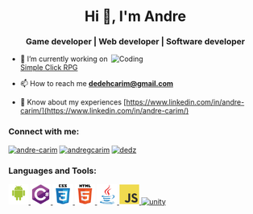 <h1 align="center">Hi 👋, I'm Andre</h1>
<h3 align="center">Game developer | Web developer | Software developer</h3>
<img align="right" alt="Coding" width="300" src="https://yt3.ggpht.com/ytc/AOPolaTzo4cHdMhyCHsN-9XA89HwiXisdxu8ln9VQq-q=s600-c-k-c0x00ffffff-no-rj-rp-mo">

- 🔭 I’m currently working on [Simple Click RPG](https://play.google.com/store/apps/details?id=com.AcaiSlayerStudio.SimpleClickRpg&pli=1)

- 📫 How to reach me **dedehcarim@gmail.com**

- 📄 Know about my experiences [https://www.linkedin.com/in/andre-carim/](https://www.linkedin.com/in/andre-carim/)

<h3 align="left">Connect with me:</h3>
<p align="left">
<a href="https://linkedin.com/in/andre-carim" target="blank"><img align="center" src="https://raw.githubusercontent.com/rahuldkjain/github-profile-readme-generator/master/src/images/icons/Social/linked-in-alt.svg" alt="andre-carim" height="30" width="40" /></a>
<a href="https://instagram.com/andregcarim" target="blank"><img align="center" src="https://raw.githubusercontent.com/rahuldkjain/github-profile-readme-generator/master/src/images/icons/Social/instagram.svg" alt="andregcarim" height="30" width="40" /></a>
<a href="https://www.youtube.com/channel/UC4XrNrQdM70wbBkxXdtHKBQ" target="blank"><img align="center" src="https://raw.githubusercontent.com/rahuldkjain/github-profile-readme-generator/master/src/images/icons/Social/youtube.svg" alt="dedz" height="30" width="40" /></a>
</p>

<h3 align="left">Languages and Tools:</h3>
<p align="left"> <a href="https://developer.android.com" target="_blank" rel="noreferrer"> <img src="https://raw.githubusercontent.com/devicons/devicon/master/icons/android/android-original-wordmark.svg" alt="android" width="40" height="40"/> </a> <a href="https://www.w3schools.com/cs/" target="_blank" rel="noreferrer"> <img src="https://raw.githubusercontent.com/devicons/devicon/master/icons/csharp/csharp-original.svg" alt="csharp" width="40" height="40"/> </a> <a href="https://www.w3schools.com/css/" target="_blank" rel="noreferrer"> <img src="https://raw.githubusercontent.com/devicons/devicon/master/icons/css3/css3-original-wordmark.svg" alt="css3" width="40" height="40"/> </a> <a href="https://www.w3.org/html/" target="_blank" rel="noreferrer"> <img src="https://raw.githubusercontent.com/devicons/devicon/master/icons/html5/html5-original-wordmark.svg" alt="html5" width="40" height="40"/> </a> <a href="https://www.java.com" target="_blank" rel="noreferrer"> <img src="https://raw.githubusercontent.com/devicons/devicon/master/icons/java/java-original.svg" alt="java" width="40" height="40"/> </a> <a href="https://developer.mozilla.org/en-US/docs/Web/JavaScript" target="_blank" rel="noreferrer"> <img src="https://raw.githubusercontent.com/devicons/devicon/master/icons/javascript/javascript-original.svg" alt="javascript" width="40" height="40"/> </a> <a href="https://unity.com/" target="_blank" rel="noreferrer"> <img src="https://www.vectorlogo.zone/logos/unity3d/unity3d-icon.svg" alt="unity" width="40" height="40"/> </a> </p>


